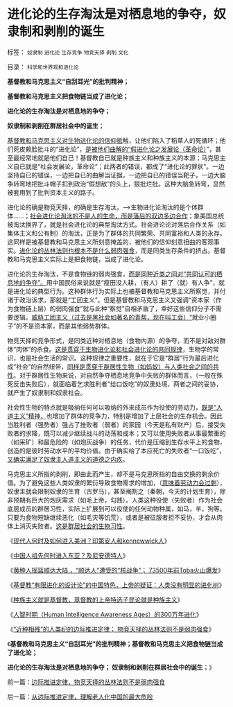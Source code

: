 # 进化论的生存淘汰是对栖息地的争夺，奴隶制和剥削的诞生

标签： `奴隶制` `进化论` `生存竞争` `物竞天择` `剥削` `文化` 

目录： `科学和世界观和进化论`

**基督教和马克思主义“自刮耳光”的批判精神；**

**基督教和马克思主义把食物链当成了进化论；**

**进化论的生存淘汰是对栖息地的争夺；**

**奴隶制和剥削在群居社会中的诞生**；

[基督教和马克思主义对生物进化论的信仰抵](../../../2010/12/23/为什么基督教仇恨进化论？.md)触，让他们陷入了稻草人的死循环；他们死皮赖脸批斗的“进化论”，[是被他们曲解的“假进化论之发展论（革命论）](../../../2012/10/31/纳粹和马克思主义的丛林法则，都源自基督教.md)”，甚至最经常地就是他们自已！基督教自已就是种族主义和种族主义的本源；马克思主义自已就是“社会发展论，革命论”；此两者的错误，都成了“进化论的罪状”。一边坚持自已的错误，一边把自已的曲解当证据，一边把自已的错误当靶子，一边大脑争转弯地把批斗帽子扣到政治“假想敌”的头上，狠批烂批。这种大脑急转弯，显然被套用到了批判资本主义的路子。

进化论的确是物竞天择，的确是生存淘汰，——>生物进化论淘汰的是个体群体……；[社会进化论淘汰的不是人的生命，而是落后的双边多边合作](../../../2013/5/4/不是市场淘汰竞争弱者，就是行政淘汰生存弱者.md)；象美国总统被淘汰换界了，就是社会进化论的典型淘汰方式。社会进论论对落后合作关系（如集体主义和公有制）的淘汰，正是为了群体的共同繁荣、共同富裕和人类的永存。这同样是被基督教和马克思主义所刻意掩盖的，被他们的信仰刻意扭曲的客观事实。[进化论的丛林法则也根本不是什么弱肉强食](../../../2010/6/13/“从林法则”不是“物竞天择，适者生存”;不是进化论.md)，而是同类生存条件的挤占。基督教和马克思主义实际上是把食物链，当成了进化论。

进化论的生存淘汰，不是食物链的弱肉强食，[而是同种近类之间对“共同认可的栖息地的争夺”。](../../../2013/5/10/中国人祖先何时进入东亚？及尼安德特人.md)用中国民俗来说就是“瘦田没人耕，（有人）耕了（就）有人争”，就是进化论的典型行为。这种群体行为实际上也被基督教和马克思主义所察觉，并付诸于政治诉求，那就是“工团主义”。但是基督教和马克思主义又强调“资本家（作为食物链上层）的弱肉强食”就与此种“察觉”自相矛盾了，幸好这些信仰分子不需要逻辑。[威胁工团主义（过去是黑社会如著名的青帮，现在叫工会）“](../../../2012/11/10/为什么工团主义一步步变成邪恶的马克思主义.md)就业小圈子”的不是资本家，而是其他弱势群体。

物竞天择的竞争形式，是同类近种对栖息地（食物内源）的争夺，而不是对敌对群体“肉体”的杀食。[这是贯穿于生物进化论和社会进化论的共同规律](../../../2012/2/19/科学进化论“同种相残，异种合作”的生物规律.md)，生物学的常识，也是社会生活的常识。这种规律之重要性，就在于它是“群居”行为最后进化成“社会”的自然纽带，[同样是贯穿于群居性生物（如蚂蚁）与人类社会之间的共性](../../../2012/12/9/强盗本能的合理性，时间成本最优化，蚂蚁社会的人类缩影.md)。对于群居性生物来说，对自然争夺栖息地竞争中失败的群体而言，（一般在殊死反击失败后），就面临着乞求胜利者“给口饭吃”的奴隶处境，两者之间的妥协，就产生了奴隶制和奴隶社会。

社会性生物的特点就是吸纳任何可以吸纳的外来成员作为役使的劳动力，[既是“人道主义”精神，](../../../2013/3/16/奴隶制的道德标准，垄断人道主义解释的血酬.md)也增加了群体的竞争力，特别是增加了上层社会的生存机会。因此当胜利者（强势者）强占了挫败者（弱者）的家园（今天是私有财产）后，接受失败者的求降，既可以减少继续战斗的动荡和成本；又可以使用失败者从事最繁重的（如采矿）和最危险的（如炮灰战争）的任务，代价是压缩到生存水平上的食物，创造的是彼时劳动水平的平均价值。由于确实给了本应死亡的失败者“一口饭吃”，[又确实满足了奴隶主人道主义的道德之内疚](../../../2013/3/16/奴隶制的道德标准，垄断人道主义解释的血酬.md)。

马克思主义所指的剥削，即由此而产生，却不是马克思所指的自由交换的剩余价值。为了避免这些人类奴隶的繁衍导致食物需求的增加，（[意味着劳动力会过剩](../../../2009/6/10/内需萎缩！把供应过剩的人力资源倒入大海.md)），奴隶主就会限制奴隶的生育（古罗马），甚至阉割之（秦朝，今天的计划生育），除非预期有巨大的炮灰需求（如毛上帝，勾践）。人类这种役使（失败者）作为社会底层成员的群居习性，实际上扩展到可以役使的任何动物种属，如马，羊，狗等。只要为食物短缺继续恶化（如毛灾等饥荒），或者是被征服者拒不妥协，才会从肉体上消灭失败者。[这是群居社会的生物习性](../../../2011/7/21/“原始共产主义”就是原始奴隶制.md)。

《[现代人何时及如何进入美洲？印第安人和kennewwick人](../../../2013/4/15/现代人何时及如何进入美洲？印第安人和kennewwick人；.md)》

《[中国人祖先何时进入东亚？及尼安德特人](../../../2013/5/10/中国人祖先何时进入东亚？及尼安德特人.md)》

《[黄种人摇篮顺达大陆 ，“顺达人”遭受的“核战争”；
73500年前Toba火山爆发](../../../2013/5/10/黄种人的摇篮&nbsp;，“顺达人”遭受的“核战争”.md)》

《[基督教“有限进化的设计论”的中国特色，上帝的疑证：人类没有明显的进化树](../../../2013/5/11/基督教“有限进化的设计论”的中国特色.md)》

《[种族主义就是基督教，基督教的上帝特选子民论就是种族主义](../../../2013/5/11/种族主义就是基督教，上帝的特选子民.md)》

《[人智时期（Human Intelligence Awareness
Ages）的300万年进化](../../../2013/5/11/人智时期的300万年进化史.md)》

《[“近种相残”的人类纪的边际推进定律； 物竞天择的丛林法则不是弱肉强食](../../../2013/5/12/边际推进定律，物竞天择的丛林法则不是弱肉强食.md)》

《**基督教和马克思主义“自刮耳光”的批判精神；基督教和马克思主义把食物链当成了进化论；**

**进化论的生存淘汰是对栖息地的争夺； 奴隶制和剥削在群居社会中的诞生**；》

前一篇：[边际推进定律，物竞天择的丛林法则不是弱肉强食](../../../2013/5/12/边际推进定律，物竞天择的丛林法则不是弱肉强食.md)

后一篇：[从边际推进定律，理解老人化中国的最大危险](../../../2013/5/12/从边际推进定律，理解老人化中国的最大危险.md)